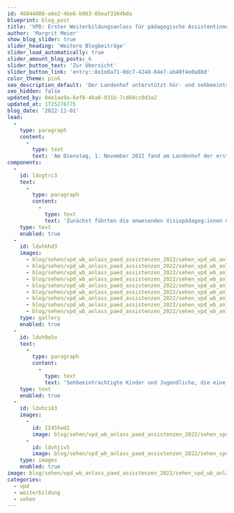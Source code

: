 ```yaml
---
id: 48844808-a6e2-4be6-b963-85eaf3104bda
blueprint: blog_post
title: 'VPD: Erster Weiterbildungsanlass für pädagogische Assistentinnen'
author: 'Margrit Meier'
show_blog_slider: true
slider_heading: 'Weitere Blogbeiträge'
slider_load_automatically: true
slider_amount_blog_posts: 6
slider_button_text: 'Zur Übersicht'
slider_button_link: 'entry::8e1e8a71-0dc7-4248-84e7-ab40f4e0a88d'
color_theme: pink
seo_description_default: 'Der Landenhof unterstützt hör- und sehbeeinträchtigte Kinder & Jugendliche in ihrem selbstbestimmten Leben durch Förderung ihrer Fähigkeiten & Entwicklung'
seo_hidden: false
updated_by: 04e1ae9a-6ef8-4ba0-931b-7cd69cc0d3a2
updated_at: 1725276775
blog_date: '2022-11-01'
lead:
  -
    type: paragraph
    content:
      -
        type: text
        text: 'Am Dienstag, 1. November 2022 fand am Landenhof der erste gemeinsame Austausch aller pädagogischer Assistentinnen des Visiopädagogischen Dienstes statt. Pädagogische Assistentinnen unterstützen integriert beschulte sehbeeinträchtigte Schüler:innen mit einem erhöhten Bedarf an Unterstützung in deren Unterrichtsalltag.'
components:
  -
    id: ldvgtrc3
    text:
      -
        type: paragraph
        content:
          -
            type: text
            text: 'Zunächst führten die anwesenden Visiopädagog:innen mit kurzen Fachreferaten in die Didaktik bei Sehbeeinträchtigung ein. Im Anschluss erhielten die Assistentinnen die Möglichkeit, am eigenen Leib zu erfahren, wie es ist, den Schulalltag mit einer Sehbeeinträchtigung zu meistern. Mit sogenannten Simulationsbrillen auf der Nase sollten sie z.B. ein Puzzle machen oder Formen aus verschieden farbigem Papier ausschneiden. Ganz schön knifflig, wenn man nicht gut sieht!'
    type: text
    enabled: true
  -
    id: ldvhkhd3
    images:
      - blog/sehen/vpd_wb_anlass_paed_assistenzen_2022/sehen_vpd_wb_anlass_paed_assistenzen_2022-01.jpg
      - blog/sehen/vpd_wb_anlass_paed_assistenzen_2022/sehen_vpd_wb_anlass_paed_assistenzen_2022-02.jpg
      - blog/sehen/vpd_wb_anlass_paed_assistenzen_2022/sehen_vpd_wb_anlass_paed_assistenzen_2022-04.jpg
      - blog/sehen/vpd_wb_anlass_paed_assistenzen_2022/sehen_vpd_wb_anlass_paed_assistenzen_2022-05.jpg
      - blog/sehen/vpd_wb_anlass_paed_assistenzen_2022/sehen_vpd_wb_anlass_paed_assistenzen_2022-06.jpg
      - blog/sehen/vpd_wb_anlass_paed_assistenzen_2022/sehen_vpd_wb_anlass_paed_assistenzen_2022-07.jpg
      - blog/sehen/vpd_wb_anlass_paed_assistenzen_2022/sehen_vpd_wb_anlass_paed_assistenzen_2022-08.jpg
      - blog/sehen/vpd_wb_anlass_paed_assistenzen_2022/sehen_vpd_wb_anlass_paed_assistenzen_2022-09.jpg
      - blog/sehen/vpd_wb_anlass_paed_assistenzen_2022/sehen_vpd_wb_anlass_paed_assistenzen_2022-10.jpg
    type: gallery
    enabled: true
  -
    id: ldvh9e5o
    text:
      -
        type: paragraph
        content:
          -
            type: text
            text: 'Sehbeeinträchtigte Kinder und Jugendliche, die eine Regelklasse besuchen, sind auf diverse Hilfsmittel angewiesen. Ein paar davon konnten die Teilnehmerinnen der Weiterbildung ausprobieren. Etwa ein iPad Pro oder ein Lese-Schrägpult. Die pädagogischen Assistentinnen zeigten sich sehr interessiert und schätzten die lockere Atmosphäre und den Austausch mit den Visiopädagog:innen sehr. Ein gelungener erster Weiterbildungsanlass also.'
    type: text
    enabled: true
  -
    id: ldvhci83
    images:
      -
        id: II45twd2
        image: blog/sehen/vpd_wb_anlass_paed_assistenzen_2022/sehen_vpd_wb_anlass_paed_assistenzen_2022-03.jpg
      -
        id: ldvhjiv5
        image: blog/sehen/vpd_wb_anlass_paed_assistenzen_2022/sehen_vpd_wb_anlass_paed_assistenzen_2022-11.JPG
    type: images
    enabled: true
image: blog/sehen/vpd_wb_anlass_paed_assistenzen_2022/sehen_vpd_wb_anlass_paed_assistenzen_2022-front.jpg
categories:
  - vpd
  - weiterbildung
  - sehen
---
```

